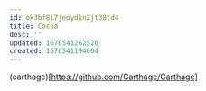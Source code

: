 ```yaml
---
id: ok3bf8i7jeoydkn2jt38td4
title: Cocoa
desc: ''
updated: 1676541262520
created: 1676541194004
---
```


(carthage)[https://github.com/Carthage/Carthage]
